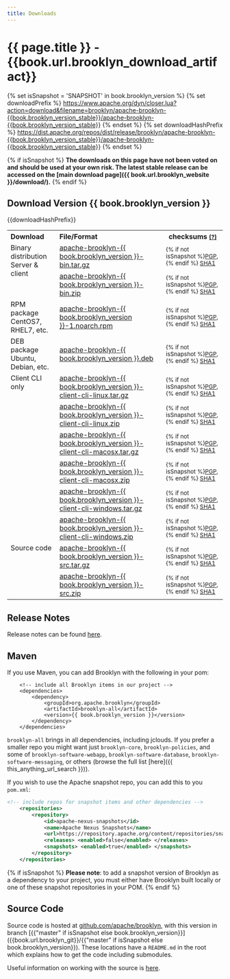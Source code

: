 ```yaml
---
title: Downloads
---
```

# {{ page.title }} - {{book.url.brooklyn_download_artifact}}

{% set isSnapshot = 'SNAPSHOT' in book.brooklyn_version %}
{% set downloadPrefix %}
https://www.apache.org/dyn/closer.lua?action=download&filename=brooklyn/apache-brooklyn-{{book.brooklyn_version_stable}}/apache-brooklyn-{{book.brooklyn_version_stable}}
{% endset %}
{% set downloadHashPrefix %}
https://dist.apache.org/repos/dist/release/brooklyn/apache-brooklyn-{{book.brooklyn_version_stable}}/apache-brooklyn-{{book.brooklyn_version_stable}}
{% endset %}

{% if isSnapshot %}
**The downloads on this page have not been voted on and should be used at your own risk.
The latest stable release can be accessed on the [main download page]({{ book.url.brooklyn_website }}/download/).**
{% endif %}


## Download Version {{ book.brooklyn_version }}

<table class="table">
  <tr>{{downloadHashPrefix}}
	<th style='text-align:left'>Download</th>
	<th style='text-align:left'>File/Format</th>
	<th>checksums <small><a href="{{book.url.brooklyn_website}}/download/verify.html" title='Instructions on verifying the integrity of your downloads.{% if isSnapshot %} May not be available for SNAPSHOT artifacts.{% endif %}'>(?)</a></small></th>
  </tr>
  <tr>
	<td style='text-align:left;vertical-align:top' rowspan='2'>Binary distribution<br />Server &amp; client</td>
	<td style='text-align:left'><a href='{{downloadPrefix}}-bin.tar.gz' title='Download TGZ archive'>apache-brooklyn-{{ book.brooklyn_version }}-bin.tar.gz</a></td>
	<td ><small>
	  {% if not isSnapshot %}<a href='{{downloadHashPrefix}}-bin.tar.gz.asc'>PGP</a>, {% endif %}
	  <a href='{{downloadHashPrefix}}-bin.tar.gz.sha1'>SHA1</a></small></td>
  </tr>
  <tr>
	<td style='text-align:left'><a href='{{downloadPrefix}}-bin.zip' title='Download ZIP archive'>apache-brooklyn-{{ book.brooklyn_version }}-bin.zip</a></td>
	<td><small>
	  {% if not isSnapshot %}<a href='{{downloadHashPrefix}}-bin.zip.asc'>PGP</a>, {% endif %}
	  <a href='{{downloadHashPrefix}}-bin.zip.sha1'>SHA1</a></small></td>
  </tr>
  <tr>
	<td style='text-align:left;vertical-align:top'>RPM package<br />CentOS7, RHEL7, etc.</td>
	<td style='text-align:left'><a href='{{downloadPrefix}}-1.noarch.rpm' title='Download RPM package'>apache-brooklyn-{{ book.brooklyn_version }}-1.noarch.rpm</a></td>
	<td><small>
	  {% if not isSnapshot %}<a href='{{downloadHashPrefix}}-1.noarch.rpm.asc'>PGP</a>, {% endif %}
	  <a href='{{downloadHashPrefix}}-1.noarch.rpm.sha1'>SHA1</a></small></td>
  </tr>
  <tr>
	<td style='text-align:left;vertical-align:top'>DEB package<br />Ubuntu, Debian, etc.</td>
	<td style='text-align:left'><a href='{{downloadPrefix}}.deb' title='Download DEB package'>apache-brooklyn-{{ book.brooklyn_version }}.deb</a></td>
	<td><small>
	  {% if not isSnapshot %}<a href='{{downloadHashPrefix}}.deb.asc'>PGP</a>, {% endif %}
	  <a href='{{downloadHashPrefix}}.deb.sha1'>SHA1</a></small></td>
  </tr>
  <tr>
	<td style='text-align:left;vertical-align:top' rowspan='6'>Client CLI only</td>
	<td style='text-align:left'><a href='{{downloadPrefix}}-client-cli-linux.tar.gz' title='Download client CLI Linux TGZ archive'>apache-brooklyn-{{ book.brooklyn_version }}-client-cli-linux.tar.gz</a></td>
	<td ><small>
	  {% if not isSnapshot %}<a href='{{downloadHashPrefix}}-client-cli-linux.tar.gz.asc'>PGP</a>, {% endif %}
	  <a href='{{downloadHashPrefix}}-client-cli-linux.tar.gz.sha1'>SHA1</a></small></td>
  </tr>
  <tr>
	<td style='text-align:left'><a href='{{downloadPrefix}}-client-cli-linux.zip' title='Download client CLI Linux ZIP archive'>apache-brooklyn-{{ book.brooklyn_version }}-client-cli-linux.zip</a></td>
	<td><small>
	  {% if not isSnapshot %}<a href='{{downloadHashPrefix}}-client-cli-linux.zip.asc'>PGP</a>, {% endif %}
	  <a href='{{downloadHashPrefix}}-client-cli-linux.zip.sha1'>SHA1</a></small></td>
  </tr>
  <tr>
	<td style='text-align:left'><a href='{{downloadPrefix}}-client-cli-macosx.tar.gz' title='Download client CLI Mac OS X TGZ archive'>apache-brooklyn-{{ book.brooklyn_version }}-client-cli-macosx.tar.gz</a></td>
	<td ><small>
	  {% if not isSnapshot %}<a href='{{downloadHashPrefix}}-client-cli-macosx.tar.gz.asc'>PGP</a>, {% endif %}
	  <a href='{{downloadHashPrefix}}-client-cli-macosx.tar.gz.sha1'>SHA1</a></small></td>
  </tr>
  <tr>
	<td style='text-align:left'><a href='{{downloadPrefix}}-client-cli-macosx.zip' title='Download client CLI Mac OS X ZIP archive'>apache-brooklyn-{{ book.brooklyn_version }}-client-cli-macosx.zip</a></td>
	<td><small>
	  {% if not isSnapshot %}<a href='{{downloadHashPrefix}}-client-cli-macosx.zip.asc'>PGP</a>, {% endif %}
	  <a href='{{downloadHashPrefix}}-client-cli-macosx.zip.sha1'>SHA1</a></small></td>
  </tr>
  <tr>
	<td style='text-align:left'><a href='{{downloadPrefix}}-client-cli-windows.tar.gz' title='Download client CLI Windows TGZ archive'>apache-brooklyn-{{ book.brooklyn_version }}-client-cli-windows.tar.gz</a></td>
	<td ><small>
	  {% if not isSnapshot %}<a href='{{downloadHashPrefix}}-client-cli-windows.tar.gz.asc'>PGP</a>, {% endif %}
	  <a href='{{downloadHashPrefix}}-client-cli-windows.tar.gz.sha1'>SHA1</a></small></td>
  </tr>
  <tr>
	<td style='text-align:left'><a href='{{downloadPrefix}}-client-cli-windows.zip' title='Download client CLI Windows ZIP archive'>apache-brooklyn-{{ book.brooklyn_version }}-client-cli-windows.zip</a></td>
	<td><small>
	  {% if not isSnapshot %}<a href='{{downloadHashPrefix}}-client-cli-windows.zip.asc'>PGP</a>, {% endif %}
	  <a href='{{downloadHashPrefix}}-client-cli-windows.zip.sha1'>SHA1</a></small></td>
  </tr>
  <tr>
	<td style='text-align:left;vertical-align:top' rowspan='2'>Source code</td>
	<td style='text-align:left'><a href='{{downloadPrefix}}-src.tar.gz' title='Download source TGZ archive'>apache-brooklyn-{{ book.brooklyn_version }}-src.tar.gz</a></td>
	<td ><small>
	  {% if not isSnapshot %}<a href='{{downloadHashPrefix}}-src.tar.gz.asc'>PGP</a>, {% endif %}
	  <a href='{{downloadHashPrefix}}-src.tar.gz.sha1'>SHA1</a></small></td>
  </tr>
  <tr>
	<td style='text-align:left'><a href='{{downloadPrefix}}-src.zip' title='Download source ZIP archive'>apache-brooklyn-{{ book.brooklyn_version }}-src.zip</a></td>
	<td><small>
	  {% if not isSnapshot %}<a href='{{downloadHashPrefix}}-src.zip.asc'>PGP</a>, {% endif %}
	  <a href='{{downloadHashPrefix}}-src.zip.sha1'>SHA1</a></small></td>
  </tr>
</table>


## Release Notes

Release notes can be found [here]({{book.path.docs}}/misc/release-notes.md).

<a name="maven"></a>

## Maven

If you use Maven, you can add Brooklyn with the following in your pom:

<pre><code class="lang-xml">    &lt;!-- include all Brooklyn items in our project --&gt;
    &lt;dependencies&gt;
        &lt;dependency&gt;
            &lt;groupId&gt;org.apache.brooklyn&lt;/groupId&gt;
            &lt;artifactId&gt;brooklyn-all&lt;/artifactId&gt;
            &lt;version&gt;{{ book.brooklyn_version }}&lt;/version&gt;
        &lt;/dependency&gt;
    &lt;/dependencies&gt;</code></pre>

`brooklyn-all` brings in all dependencies, including jclouds.
If you prefer a smaller repo you might want just ``brooklyn-core``,  ``brooklyn-policies``, 
and some of ``brooklyn-software-webapp``,  ``brooklyn-software-database``, ``brooklyn-software-messaging``, or others
(browse the full list [here]({{ this_anything_url_search }})).

If you wish to use the Apache snapshot repo, you can add this to you `pom.xml`:

```xml
<!-- include repos for snapshot items and other dependencies -->
    <repositories>
        <repository>
            <id>apache-nexus-snapshots</id>
            <name>Apache Nexus Snapshots</name>
            <url>https://repository.apache.org/content/repositories/snapshots</url>
            <releases> <enabled>false</enabled> </releases>
            <snapshots> <enabled>true</enabled> </snapshots>
        </repository>
    </repositories>
```

{% if isSnapshot %}
**Please note**: to add a snapshot version of Brooklyn as a dependency to your project, 
you must either have Brooklyn built locally or one of these snapshot repositories in your POM.
{% endif %}


<a name="source"></a>

## Source Code

Source code is hosted at [github.com/apache/brooklyn](http://github.com/apache/brooklyn),
with this version in branch [{{"master" if isSnapshot else book.brooklyn_version}}]({{book.url.brooklyn_git}}/{{"master" if isSnapshot else book.brooklyn_version}}).
These locations have a `README.md` in the root which explains how to get the code including
submodules.

Useful information on working with the source is [here]({{book.path.docs}}/dev/code/structure.md).
